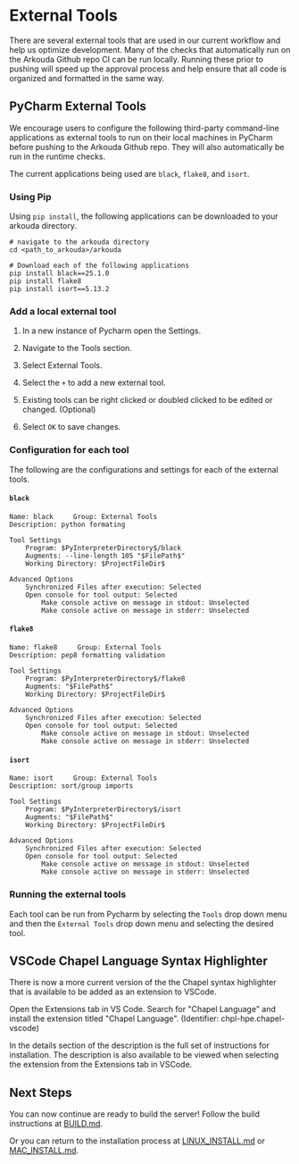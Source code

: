 # External Tools

There are several external tools that are used in our current workflow and help us optimize development.
Many of the checks that automatically run on the Arkouda Github repo CI can be run locally.
Running these prior to pushing will speed up the approval process and help ensure that all code is organized and formatted in the same way.

## PyCharm External Tools

We encourage users to configure the following third-party command-line applications as external tools to run on their local machines in PyCharm before pushing to the Arkouda Github repo. They will also automatically be run in the runtime checks.

The current applications being used are `black`, `flake8`, and `isort`.

### Using Pip

Using `pip install`, the following applications can be downloaded to your arkouda directory.

```commandline
# navigate to the arkouda directory
cd <path_to_arkouda>/arkouda

# Download each of the following applications
pip install black==25.1.0
pip install flake8
pip install isort==5.13.2
```

### Add a local external tool 

1. In a new instance of Pycharm open the Settings.

2. Navigate to the Tools section.

3. Select External Tools.

4. Select the `+` to add a new external tool.

5. Existing tools can be right clicked or doubled clicked to be edited or changed. (Optional)

6. Select `OK` to save changes.

### Configuration for each tool

The following are the configurations and settings for each of the external tools.

#### `black`

```commandline
Name: black     Group: External Tools
Description: python formating

Tool Settings
    Program: $PyInterpreterDirectory$/black
    Augments: --line-length 105 "$FilePath$"
    Working Directory: $ProjectFileDir$

Advanced Options
    Synchronized Files after execution: Selected
    Open console for tool output: Selected
        Make console active on message in stdout: Unselected
        Make console active on message in stderr: Unselected
```

#### `flake8`

```commandline
Name: flake8     Group: External Tools
Description: pep8 formatting validation

Tool Settings
    Program: $PyInterpreterDirectory$/flake8
    Augments: "$FilePath$"
    Working Directory: $ProjectFileDir$

Advanced Options
    Synchronized Files after execution: Selected
    Open console for tool output: Selected
        Make console active on message in stdout: Unselected
        Make console active on message in stderr: Unselected
```

#### `isort`

```commandline
Name: isort     Group: External Tools
Description: sort/group imports

Tool Settings
    Program: $PyInterpreterDirectory$/isort
    Augments: "$FilePath$"
    Working Directory: $ProjectFileDir$

Advanced Options
    Synchronized Files after execution: Selected
    Open console for tool output: Selected
        Make console active on message in stdout: Unselected
        Make console active on message in stderr: Unselected
```

### Running the external tools

Each tool can be run from Pycharm by selecting the `Tools` drop down menu and 
then the `External Tools` drop down menu and selecting the desired tool.

## VSCode Chapel Language Syntax Highlighter

There is now a more current version of the the Chapel syntax highlighter that is available to be added as an extension to VSCode.

Open the Extensions tab in VS Code. Search for "Chapel Language" and install the extension titled "Chapel Language". (Identifier: chpl-hpe.chapel-vscode) 

In the details section of the description is the full set of instructions for installation. The description is also available to be viewed when selecting the extension from the Extensions tab in VSCode.

## Next Steps
You can now continue are ready to build the server! Follow the build instructions at [BUILD.md](BUILD.md).

Or you can return to the installation process at [LINUX_INSTALL.md](LINUX_INSTALL.md) or [MAC_INSTALL.md](MAC_INSTALL.md).
